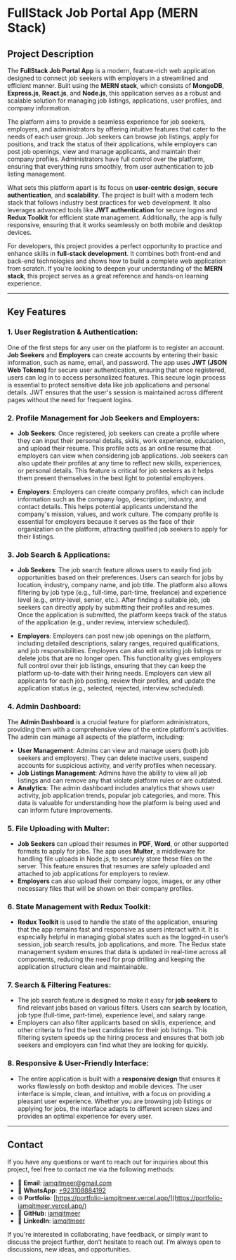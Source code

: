 # FullStack Job Portal App (MERN Stack)

## Project Description

The **FullStack Job Portal App** is a modern, feature-rich web application designed to connect job seekers with employers in a streamlined and efficient manner. Built using the **MERN stack**, which consists of **MongoDB**, **Express.js**, **React.js**, and **Node.js**, this application serves as a robust and scalable solution for managing job listings, applications, user profiles, and company information.

The platform aims to provide a seamless experience for job seekers, employers, and administrators by offering intuitive features that cater to the needs of each user group. Job seekers can browse job listings, apply for positions, and track the status of their applications, while employers can post job openings, view and manage applicants, and maintain their company profiles. Administrators have full control over the platform, ensuring that everything runs smoothly, from user authentication to job listing management.

What sets this platform apart is its focus on **user-centric design**, **secure authentication**, and **scalability**. The project is built with a modern tech stack that follows industry best practices for web development. It also leverages advanced tools like **JWT authentication** for secure logins and **Redux Toolkit** for efficient state management. Additionally, the app is fully responsive, ensuring that it works seamlessly on both mobile and desktop devices.

For developers, this project provides a perfect opportunity to practice and enhance skills in **full-stack development**. It combines both front-end and back-end technologies and shows how to build a complete web application from scratch. If you're looking to deepen your understanding of the **MERN stack**, this project serves as a great reference and hands-on learning experience.

---

## Key Features

### 1. **User Registration & Authentication:**

One of the first steps for any user on the platform is to register an account. **Job Seekers** and **Employers** can create accounts by entering their basic information, such as name, email, and password. The app uses **JWT (JSON Web Tokens)** for secure user authentication, ensuring that once registered, users can log in to access personalized features. This secure login process is essential to protect sensitive data like job applications and personal details. JWT ensures that the user's session is maintained across different pages without the need for frequent logins.

### 2. **Profile Management for Job Seekers and Employers:**

- **Job Seekers**: Once registered, job seekers can create a profile where they can input their personal details, skills, work experience, education, and upload their resume. This profile acts as an online resume that employers can view when considering job applications. Job seekers can also update their profiles at any time to reflect new skills, experiences, or personal details. This feature is critical for job seekers as it helps them present themselves in the best light to potential employers.

- **Employers**: Employers can create company profiles, which can include information such as the company logo, description, industry, and contact details. This helps potential applicants understand the company's mission, values, and work culture. The company profile is essential for employers because it serves as the face of their organization on the platform, attracting qualified job seekers to apply for their listings.

### 3. **Job Search & Applications:**

- **Job Seekers**: The job search feature allows users to easily find job opportunities based on their preferences. Users can search for jobs by location, industry, company name, and job title. The platform also allows filtering by job type (e.g., full-time, part-time, freelance) and experience level (e.g., entry-level, senior, etc.). After finding a suitable job, job seekers can directly apply by submitting their profiles and resumes. Once the application is submitted, the platform keeps track of the status of the application (e.g., under review, interview scheduled).

- **Employers**: Employers can post new job openings on the platform, including detailed descriptions, salary ranges, required qualifications, and job responsibilities. Employers can also edit existing job listings or delete jobs that are no longer open. This functionality gives employers full control over their job listings, ensuring that they can keep the platform up-to-date with their hiring needs. Employers can view all applicants for each job posting, review their profiles, and update the application status (e.g., selected, rejected, interview scheduled).

### 4. **Admin Dashboard:**

The **Admin Dashboard** is a crucial feature for platform administrators, providing them with a comprehensive view of the entire platform's activities. The admin can manage all aspects of the platform, including:

- **User Management**: Admins can view and manage users (both job seekers and employers). They can delete inactive users, suspend accounts for suspicious activity, and verify profiles when necessary.
- **Job Listings Management**: Admins have the ability to view all job listings and can remove any that violate platform rules or are outdated.
- **Analytics**: The admin dashboard includes analytics that shows user activity, job application trends, popular job categories, and more. This data is valuable for understanding how the platform is being used and can inform future improvements.

### 5. **File Uploading with Multer:**

- **Job Seekers** can upload their resumes in **PDF**, **Word**, or other supported formats to apply for jobs. The app uses **Multer**, a middleware for handling file uploads in Node.js, to securely store these files on the server. This feature ensures that resumes are safely uploaded and attached to job applications for employers to review.
- **Employers** can also upload their company logos, images, or any other necessary files that will be shown on their company profiles.

### 6. **State Management with Redux Toolkit:**

- **Redux Toolkit** is used to handle the state of the application, ensuring that the app remains fast and responsive as users interact with it. It is especially helpful in managing global states such as the logged-in user’s session, job search results, job applications, and more. The Redux state management system ensures that data is updated in real-time across all components, reducing the need for prop drilling and keeping the application structure clean and maintainable.

### 7. **Search & Filtering Features:**

- The job search feature is designed to make it easy for **job seekers** to find relevant jobs based on various filters. Users can search by location, job type (full-time, part-time), experience level, and salary range.
- Employers can also filter applicants based on skills, experience, and other criteria to find the best candidates for their job listings. This filtering system speeds up the hiring process and ensures that both job seekers and employers can find what they are looking for quickly.

### 8. **Responsive & User-Friendly Interface:**

- The entire application is built with a **responsive design** that ensures it works flawlessly on both desktop and mobile devices. The user interface is simple, clean, and intuitive, with a focus on providing a pleasant user experience. Whether you are browsing job listings or applying for jobs, the interface adapts to different screen sizes and provides an optimal experience for every user.

---

## Contact

If you have any questions or want to reach out for inquiries about this project, feel free to contact me via the following methods:

- 📧 **Email**: [iamqitmeer@gmail.com](mailto:iamqitmeer@gmail.com)
- 📱 **WhatsApp**: [+923108884192](tel:+923108884192)
- 🌐 **Portfolio**: [https://portfolio-iamqitmeer.vercel.app/](https://portfolio-iamqitmeer.vercel.app/)
- 🐙 **GitHub**: [iamqitmeer](https://github.com/iamqitmeer)
- 🔗 **LinkedIn**: [iamqitmeer](https://www.linkedin.com/in/iamqitmeer)

If you're interested in collaborating, have feedback, or simply want to discuss the project further, don’t hesitate to reach out. I’m always open to discussions, new ideas, and opportunities.

